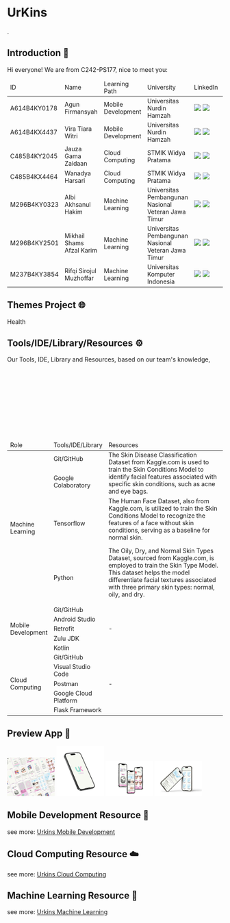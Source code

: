 # UrKins
<p>.</p>

<h2>Introduction 👋</h2>
<p>Hi everyone! We are from C242-PS177, nice to meet you:  </p>
<table align="center">
      <thead>
        <tr>
          <td width="15%">ID</td>
          <td width="20%">Name</td>
          <td width="20%">Learning Path</td>
          <td width="20%">University</td>
          <td width="25%">LinkedIn</td>
        </tr>
      </thead>
      <tbody>
        <tr>
          <td>A614B4KY0178</td>
          <td>Agun Firmansyah</td>
          <td>Mobile Development</td>
          <td>Universitas Nurdin Hamzah</td>
          <td>
              <a href="https://www.linkedin.com/in/agun-firmansyah-715a762a9/"><img src="https://img.shields.io/badge/--linkedin?label=LinkedIn&logo=LinkedIn&style=social"></a>
              <a href="https://github.com/AGUN1505"><img src="https://img.shields.io/badge/GitHub-100000?style=for-the-badge&logo=github&logoColor=white"></a>
          </td>
        </tr>
        <tr>
          <td>A614B4KX4437</td>
          <td>Vira Tiara Witri</td>
          <td>Mobile Development</td>
          <td>Universitas Nurdin Hamzah</td>
          <td>
              <a href="https://www.linkedin.com/in/vira-tiara-witri-264b95321/"><img src="https://img.shields.io/badge/--linkedin?label=LinkedIn&logo=LinkedIn&style=social"></a>
              <a href="https://github.com/vetewe"><img src="https://img.shields.io/badge/GitHub-100000?style=for-the-badge&logo=github&logoColor=white"></a>
          </td>
        </tr>
        <tr>
          <td>C485B4KY2045</td>
          <td>Jauza Gama Zaidaan</td>
          <td>Cloud Computing</td>
          <td>STMIK Widya Pratama</td>
          <td>
              <a href="https://www.linkedin.com/in/jgzaidan/"><img src="https://img.shields.io/badge/--linkedin?label=LinkedIn&logo=LinkedIn&style=social"></a>
              <a href="https://github.com/JAUZA7ev"><img src="https://img.shields.io/badge/GitHub-100000?style=for-the-badge&logo=github&logoColor=white"></a>
          </td>
        </tr>
        <tr>
          <td>C485B4KX4464</td>
          <td>Wanadya Harsari</td>
          <td>Cloud Computing</td>
          <td>STMIK Widya Pratama</td>
          <td>
              <a href="https://www.linkedin.com/in/wanadya/"><img src="https://img.shields.io/badge/--linkedin?label=LinkedIn&logo=LinkedIn&style=social"></a>
              <a href="https://github.com/WanodyaHapsari"><img src="https://img.shields.io/badge/GitHub-100000?style=for-the-badge&logo=github&logoColor=white"></a>
          </td>
        </tr>
        <tr>
          <td>M296B4KY0323</td>
          <td>Albi Akhsanul Hakim</td>
          <td>Machine Learning</td>
          <td>Universitas Pembangunan Nasional Veteran Jawa Timur</td>
          <td>
              <a href="https://www.linkedin.com/in/albi-akhsanul-hakim/"><img src="https://img.shields.io/badge/--linkedin?label=LinkedIn&logo=LinkedIn&style=social"></a>
              <a href="https://github.com/AlbiAkhsanul"><img src="https://img.shields.io/badge/GitHub-100000?style=for-the-badge&logo=github&logoColor=white"></a>
          </td>
        </tr>
        <tr>
          <td>M296B4KY2501</td>
          <td>Mikhail Shams Afzal Karim</td>
          <td>Machine Learning</td>
          <td>Universitas Pembangunan Nasional Veteran Jawa Timur</td>
          <td>
              <a href="https://www.linkedin.com/in/mikhail-karim-9b7824268/"><img src="https://img.shields.io/badge/--linkedin?label=LinkedIn&logo=LinkedIn&style=social"></a>
              <a href="https://github.com/mikhail-karim"><img src="https://img.shields.io/badge/GitHub-100000?style=for-the-badge&logo=github&logoColor=white"></a>
          </td>
        </tr>
        <tr>
          <td>M237B4KY3854</td>
          <td>Rifqi Sirojul Muzhoffar</td>
          <td>Machine Learning</td>
          <td>Universitas Komputer Indonesia</td>
          <td>
              <a href="https://www.linkedin.com/in/rifqi-sm/"><img src="https://img.shields.io/badge/--linkedin?label=LinkedIn&logo=LinkedIn&style=social"></a>
              <a href="https://github.com/Muzhoffar"><img src="https://img.shields.io/badge/GitHub-100000?style=for-the-badge&logo=github&logoColor=white"></a>
          </td>
        </tr>
      </tbody>
    </table>

<h2>Themes Project 🌐</h2>
<p>Health</p>

<h2>Tools/IDE/Library/Resources ⚙️</h2>
<p>Our Tools, IDE, Library and Resources, based on our team's knowledge,</p>
<table align="center">
    <thead>
        <tr>
            <td width="20%">Role</td>
            <td width="20%">Tools/IDE/Library</td>
            <td width="60%">Resources</td>
        </tr>
    </thead>
    <tbody>
        <tr>
            <td rowspan="4">Machine Learning</td>
            <td>Git/GitHub</td>
            <td rowspan="2">
                  The Skin Disease Classification Dataset from Kaggle.com is used to train the Skin Conditions Model to identify facial features associated with specific skin conditions, such as acne and eye bags.
            </td>
        </tr>
        <tr>            
            <td>Google Colaboratory</td>
        </tr>
        <tr>            
            <td>Tensorflow</td>
            <td rowspan="2">
                  The Human Face Dataset, also from Kaggle.com, is utilized to train the Skin Conditions Model to recognize the features of a face without skin conditions, serving as a baseline for normal skin.

The Oily, Dry, and Normal Skin Types Dataset, sourced from Kaggle.com, is employed to train the Skin Type Model. This dataset helps the model differentiate facial textures associated with three primary skin types: normal, oily, and dry.
            </td>
        </tr>
        <tr>            
            <td>Python</td>
        </tr>
        <tr>
            <td rowspan="5">Mobile Development</td>
            <td>Git/GitHub</td>
            <td rowspan="5">-</td>
        </tr>
        <tr>            
            <td>Android Studio</td>
        </tr>
        <tr>            
            <td>Retrofit</td>
        </tr>
        <tr>            
            <td>Zulu JDK</td>
        </tr>
        <tr>            
            <td>Kotlin</td>
        </tr>
        <tr>
            <td rowspan="6">Cloud Computing</td>
            <td>Git/GitHub</td>
            <td rowspan="6">-</td>
        </tr>
        <tr>            
            <td>Visual Studio Code</td>
        </tr>
        <tr>            
            <td>Postman</td>
        </tr>
        <tr>            
            <td>Google Cloud Platform</td>
        </tr>
        <tr>            
            <td>Flask Framework</td>
        </tr>
    </tbody>
</table>

<h2>Preview App 📱</h2>
<div>
<img src="https://github.com/AGUN1505/mokap/blob/main/mokap.jpg" width="22%">
<img src="https://github.com/AGUN1505/mokap/blob/main/mokap%201.png" width="22%">
<img src="https://github.com/AGUN1505/mokap/blob/main/mokap%207.png" width="22%">
<img src="https://github.com/AGUN1505/mokap/blob/main/mokap%205.png" width="22%">
</div>
<h2>Mobile Development Resource 📱</h2>
<p>see more: <a href="https://github.com/Bangkit-C242-PS177/MD">Urkins Mobile Development</a> </p>

<h2>Cloud Computing Resource ☁️</h2>
<p>see more: <a href="https://github.com/Bangkit-C242-PS177/CC">Urkins Cloud Computing</a></p>

<h2>Machine Learning Resource 🧠</h2>
<p>see more: <a href="https://github.com/Bangkit-C242-PS177/ML">Urkins Machine Learning</a></p>
